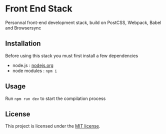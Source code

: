 # Front End Stack

Personnal front-end development stack, build on PostCSS, Webpack, Babel and Browsersync

## Installation

Before using this stack you must first install a few dependencies

 - node.js : [nodejs.org](http://nodejs.org/)
 - node modules : `npm i`

## Usage

Run `npm run dev` to start the compilation process

## License

This project is licensed under the [MIT license](LICENSE).
